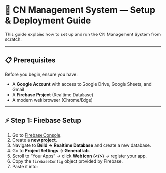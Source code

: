 # 🧱 CN Management System — Setup & Deployment Guide  

This guide explains how to set up and run the CN Management System from scratch.  

---

## 📋 Prerequisites  

Before you begin, ensure you have:  
- A **Google Account** with access to Google Drive, Google Sheets, and Gmail  
- A **Firebase Project** (Realtime Database)  
- A modern web browser (Chrome/Edge)  

---

## ⚡ Step 1: Firebase Setup  

1. Go to [Firebase Console](https://console.firebase.google.com).  
2. Create a **new project**.  
3. Navigate to **Build → Realtime Database** and create a new database.  
4. Go to **Project Settings → General tab**.  
5. Scroll to “Your Apps” → click **Web icon (</>)** → register your app.  
6. Copy the `firebaseConfig` object provided by Firebase.  
7. Paste it into:  
